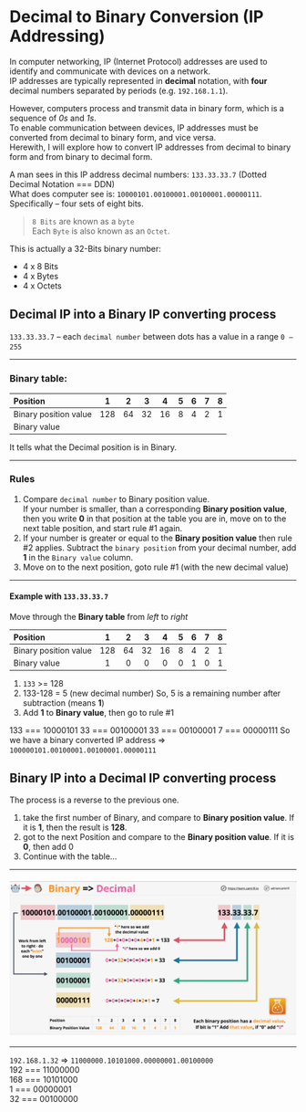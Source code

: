 # Decimal to Binary Conversion (IP Addressing)
In computer networking, IP (Internet Protocol) addresses are used to identify and communicate with devices on a network.  
IP addresses are typically represented in **decimal** notation, with **four** decimal numbers separated by periods (e.g. `192.168.1.1`). 

However, computers process and transmit data in binary form, which is a sequence of _0s_ and _1s_.  
To enable communication between devices, IP addresses must be converted from decimal to binary form, and vice versa.  
Herewith, I will explore how to convert IP addresses from decimal to binary form and from binary to decimal form.

A man sees in this IP address decimal numbers: `133.33.33.7` (Dotted Decimal Notation === DDN)  
What does computer see is: `10000101.00100001.00100001.00000111`.  
Specifically – four sets of eight bits.
> `8 Bits` are known as a `byte`  
> Each `Byte` is also known as an `Octet`.

This is actually a 32-Bits binary number:
- 4 x 8 Bits
- 4 x Bytes
- 4 x Octets

## Decimal IP into a Binary IP converting process
`133.33.33.7` – each `decimal number` between dots has a value in a range `0 – 255`

---
### Binary table:

| Position               |  1  |  2   |  3   |  4   |  5  |  6  |  7  |  8  |
|:-----------------------|:---:|:----:|:----:|:----:|:---:|:---:|:---:|:---:|
| Binary position value  | 128 |  64  |  32  |  16  |  8  |  4  |  2  |  1  |
| Binary value           |     |      |      |      |     |     |     |     |

It tells what the Decimal position is in Binary.  

---
### Rules
1. Compare `decimal number` to Binary position value.  
If your number is smaller, than a corresponding **Binary position value**, then 
   you write **0** in that position at the table you are in, move on to the next table position, and start rule #1 again. 
2. If your number is greater or equal to the **Binary position value** then rule #2 applies. Subtract the `binary position` from your 
   decimal number, add **1** in the `Binary value` column.
3. Move on to the next position, goto rule #1 (with the new decimal value) 

---
#### Example with `133.33.33.7`
Move through the **Binary table** from _left_ to _right_

| Position               |  1  | 2  | 3  | 4  | 5 | 6 | 7 | 8 |
|:-----------------------|:---:|:--:|:--:|:--:|:-:|:-:|:-:|:-:|
| Binary position value  | 128 | 64 | 32 | 16 | 8 | 4 | 2 | 1 |
| Binary value           |  1  | 0  | 0  | 0  | 0 | 1 | 0 | 1 |

1. `133` >= 128
2. 133-128 = 5 (new decimal number) So, 5 is a remaining number after subtraction (means **1**)
3. Add **1** to **Binary value**, then go to rule #1

133 === 10000101
33 === 00100001
33 === 00100001
7 === 00000111
So we have a binary converted IP address => `100000101.00100001.00100001.00000111`

## Binary IP into a Decimal IP converting process
The process is a reverse to the previous one.  
1. take the first number of Binary, and compare to **Binary position value**. If it is **1**, then the result is **128**.
2. got to the next Position and compare to the **Binary position value**. If it is **0**, then add 0
3. Continue with the table...

---
<div style="display: flex; justify-content: center; margin: 20px 0">
  <img src="../assets/07-Decimal-to-Binary-Conversion_IP-Addressing-1.png" style="width:700px; text-align: center">
</div>

---

`192.168.1.32` => `11000000.10101000.00000001.00100000`  
192 === 11000000  
168 === 10101000  
1 === 00000001  
32 === 00100000  
